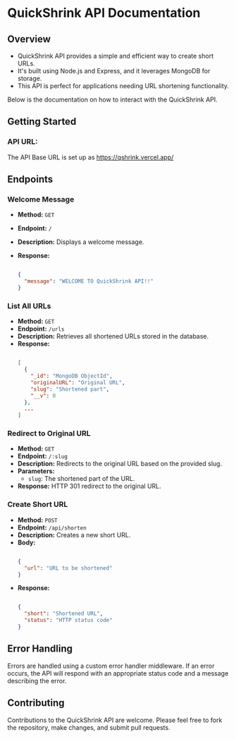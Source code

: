 # QuickShrink API Documentation

## Overview

- QuickShrink API provides a simple and efficient way to create short URLs. 
- It's built using Node.js and Express, and it leverages MongoDB for storage. 
- This API is perfect for applications needing URL shortening functionality. 


Below is the documentation on how to interact with the QuickShrink API.

## Getting Started

### API URL:

The API Base URL is set up as https://qshrink.vercel.app/

## Endpoints

### Welcome Message

- **Method:** `GET`
- **Endpoint:** `/`
- **Description:** Displays a welcome message.
- **Response:**

  ```json

  {
    "message": "WELCOME TO QuickShrink API!!"
  }
  
  ```

### List All URLs

- **Method:** `GET`
- **Endpoint:** `/urls`
- **Description:** Retrieves all shortened URLs stored in the database.
- **Response:**
  ```json

  [
    {
      "_id": "MongoDB ObjectId",
      "originalURL": "Original URL",
      "slug": "Shortened part",
      "__v": 0
    },
    ...
  ]
  
  ```

### Redirect to Original URL

- **Method:** `GET`
- **Endpoint:** `/:slug`
- **Description:** Redirects to the original URL based on the provided slug.
- **Parameters:**
  - `slug`: The shortened part of the URL.
- **Response:** HTTP 301 redirect to the original URL.

### Create Short URL

- **Method:** `POST`
- **Endpoint:** `/api/shorten`
- **Description:** Creates a new short URL.
- **Body:**
  ```json

  {
    "url": "URL to be shortened"
  }
  
  ```
- **Response:**
  ```json

  {
    "short": "Shortened URL",
    "status": "HTTP status code"
  }
  
  ```

## Error Handling

Errors are handled using a custom error handler middleware. If an error occurs, the API will respond with an appropriate status code and a message describing the error.

## Contributing

Contributions to the QuickShrink API are welcome. Please feel free to fork the repository, make changes, and submit pull requests.
